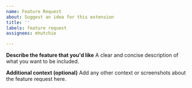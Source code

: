 ```yaml
---
name: Feature Request
about: Suggest an idea for this extension
title: ''
labels: feature request
assignees: mhutchie

---
```


**Describe the feature that you'd like**
A clear and concise description of what you want to be included.

**Additional context (optional)**
Add any other context or screenshots about the feature request here.

